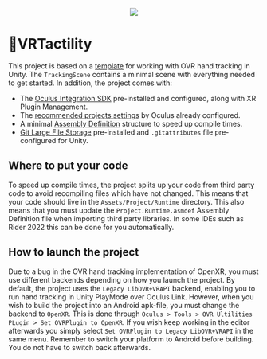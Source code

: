 <p align="center">
  <img src="https://user-images.githubusercontent.com/16867891/212345003-abed0468-ee09-47e4-95cb-552cff32a63d.jpg" />
</p>

# 🤏VRTactility
This project is based on a [template](https://github.com/kuff/htlab) for working with OVR hand tracking in Unity. The `TrackingScene` contains a minimal scene with everything needed to get started. In addition, the project comes with:
* The [Oculus Integration SDK](https://developer.oculus.com/downloads/package/unity-integration/) pre-installed and configured, along with XR Plugin Management.
* The [recommended projects settings](https://developer.oculus.com/documentation/unity/unity-conf-settings/) by Oculus already configured.
* A minimal [Assembly Definition](https://docs.unity3d.com/Manual/ScriptCompilationAssemblyDefinitionFiles.html) structure to speed up compile times.
* [Git Large File Storage](https://git-lfs.github.com/) pre-installed and `.gitattributes` file pre-configured for Unity.

## Where to put your code
To speed up compile times, the project splits up your code from third party code to avoid recompiling files which have not changed. This means that your code should live in the `Assets/Project/Runtime` directory. This also means that you must update the `Project.Runtime.asmdef` Assembly Definition file when importing third party libraries. In some IDEs such as Rider 2022 this can be done for you automatically.

## How to launch the project
Due to a bug in the OVR hand tracking implementation of OpenXR, you must use different backends depending on how you launch the project. By default, the project uses the `Legacy LibOVR+VRAPI` backend, enabling you to run hand tracking in Unity PlayMode over Oculus Link. However, when you wish to build the project into an Android apk-file, you must change the backend to `OpenXR`. This is done through `Oculus > Tools > OVR Ultilities PLugin > Set OVRPlugin to OpenXR`. If you wish keep working in the editor afterwards you simply select `Set OVRPlugin to Legacy LibOVR+VRAPI` in the same menu. Remember to switch your platform to Android before building. You do not have to switch back afterwards.
